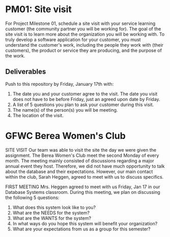 # PM01: Site visit

For Project Milestone 01, schedule a site visit with your service learning customer (the community partner you will be working for). The goal of the site visit is to learn more about the organization you will be working with. To truly develop a software application for your customer, you must understand the customer's work, including the people they work with (their customers), the product or service they are producing, and the purpose of the work. 

## Deliverables

Push to this repository by Friday, January 17th with:

1. The date you and your customer agree to the visit. The date you visit does not have to be before Friday, just an agreed upon date by Friday. 
2. A list of 5 questions you plan to ask your customer during this visit. 
3. The name(s) of the person(s) you will be meeting.
4. The location of the visit. 

# GFWC Berea Women's Club

SITE VISIT
Our team was able to visit the site the day we were given the assignment. The Berea Women's Club meet the second Monday of every month. The meeting mainly consisted of discussions regarding a major annual event they host. Therefore, we did not have much opportunity to talk about the database and their expectations. However, our main contact within the club, Sarah Heggen, agreed to meet with us to discuss specifics. 

FIRST MEETING
Mrs. Heggen agreed to meet with us Friday, Jan 17 in our Database Systems classroom. 
During this meeting, we plan on discussing the following 5 questions:
1. What does this system look like to you?
2. What are the NEEDS for the system? 
3. What are the WANTS for the system?
4. In what ways do you hope this system will benefit your organization?
5. What are your expectations from us as a group for this semester?
